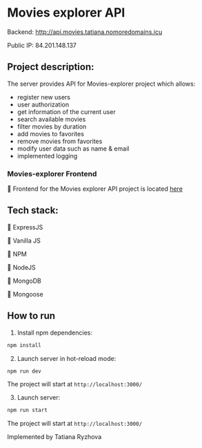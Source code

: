 # Movies explorer API

Backend: http://api.movies.tatiana.nomoredomains.icu

Public IP: 84.201.148.137

## Project description:

The server provides API for Movies-explorer project which allows: 
* register new users
* user authorization
* get information of the current user
* search available movies
* filter movies by duration
* add movies to favorites
* remove movies from favorites
* modify user data such as name & email
* implemented logging


### Movies-explorer Frontend

:link: Frontend for the Movies explorer API project is located [here](https://github.com/TatianaRyzhova/movies-explorer-frontend)

## Tech stack:

:small_blue_diamond: ExpressJS

:small_blue_diamond: Vanilla JS

:small_blue_diamond: NPM

:small_blue_diamond: NodeJS

:small_blue_diamond: MongoDB

:small_blue_diamond: Mongoose

## How to run

1. Install npm dependencies:

```sh
npm install
```

2. Launch server in hot-reload mode:

```sh
npm run dev
```
The project will start at `http://localhost:3000/`

3. Launch server:

```sh
npm run start
```
The project will start at `http://localhost:3000/`


Implemented by Tatiana Ryzhova
